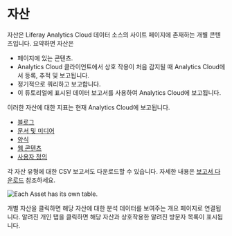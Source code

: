 # 자산

자산은 Liferay Analytics Cloud 데이터 소스의 사이트 페이지에 존재하는 개별 콘텐츠입니다. 요약하면 자산은

* 페이지에 있는 콘텐츠.
* Analytics Cloud 클라이언트에서 상호 작용이 처음 감지될 때 Analytics Cloud에서 등록, 추적 및 보고됩니다.
* 정기적으로 쿼리하고 보고합니다.
* 이 튜토리얼에 표시된 데이터 보고서를 사용하여 Analytics Cloud에 보고됩니다.

이러한 자산에 대한 지표는 현재 Analytics Cloud에 보고됩니다.

* [블로그](./blogs.md) 
* [문서 및 미디어](./documents-and-media.md) 
* [양식](./forms.md) 
* [웹 콘텐츠](./tracking-custom-assets.md) 
* [사용자 정의](./tracking-custom-assets.md) 

각 자산 유형에 대한 CSV 보고서도 다운로드할 수 있습니다. 자세한 내용은 [보고서 다운로드](../reference/downloading-reports.md) 참조하세요.

![Each Asset has its own table.](assets/images/01.png)

개별 자산을 클릭하면 해당 자산에 대한 분석 데이터를 보여주는 개요 페이지로 연결됩니다. 알려진 개인 탭을 클릭하면 해당 자산과 상호작용한 알려진 방문자 목록이 표시됩니다.
